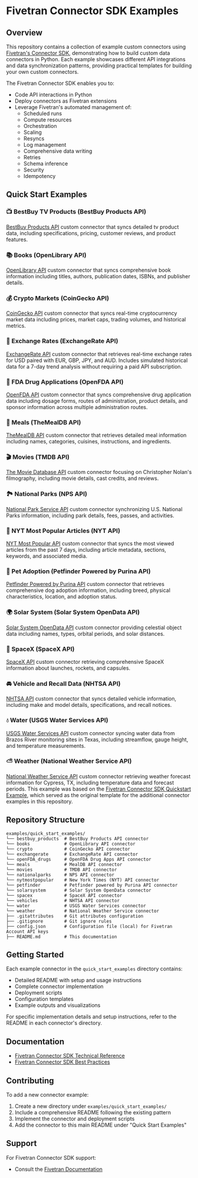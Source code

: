 # Fivetran Connector SDK Examples

## Overview
This repository contains a collection of example custom connectors using [Fivetran's Connector SDK](https://fivetran.com/docs/connectors/connector-sdk), demonstrating how to build custom data connectors in Python. Each example showcases different API integrations and data synchronization patterns, providing practical templates for building your own custom connectors.

The Fivetran Connector SDK enables you to:
- Code API interactions in Python
- Deploy connectors as Fivetran extensions
- Leverage Fivetran's automated management of:
  - Scheduled runs
  - Compute resources
  - Orchestration
  - Scaling
  - Resyncs
  - Log management
  - Comprehensive data writing
  - Retries
  - Schema inference
  - Security
  - Idempotency

## Quick Start Examples

### 📺 BestBuy TV Products (BestBuy Products API)  
[BestBuy Products API](https://developer.bestbuy.com/) custom connector that syncs detailed tv product data, including specifications, pricing, customer reviews, and product features.

### 📚 Books (OpenLibrary API)
[OpenLibrary API](https://openlibrary.org/developers/api) custom connector that syncs comprehensive book information including titles, authors, publication dates, ISBNs, and publisher details.

### 💰 Crypto Markets (CoinGecko API)
[CoinGecko API](https://www.coingecko.com/en/api) custom connector that syncs real-time cryptocurrency market data including prices, market caps, trading volumes, and historical metrics.

### 💱 Exchange Rates (ExchangeRate API)  
[ExchangeRate API](https://www.exchangerate-api.com/docs/overview) custom connector that retrieves real-time exchange rates for USD paired with EUR, GBP, JPY, and AUD. Includes simulated historical data for a 7-day trend analysis without requiring a paid API subscription.

### 💊 FDA Drug Applications (OpenFDA API)
[OpenFDA API](https://open.fda.gov/apis/drug/drugsfda/) custom connector that syncs comprehensive drug application data including dosage forms, routes of administration, product details, and sponsor information across multiple administration routes.

### 🍳 Meals (TheMealDB API)
[TheMealDB API](https://www.themealdb.com/api.php) custom connector that retrieves detailed meal information including names, categories, cuisines, instructions, and ingredients.

### 🎬 Movies (TMDB API)
[The Movie Database API](https://developer.themoviedb.org/reference/configuration-details) custom connector focusing on Christopher Nolan's filmography, including movie details, cast credits, and reviews.

### 🏞️ National Parks (NPS API)
[National Park Service API](https://www.nps.gov/subjects/developer/index.htm) custom connector synchronizing U.S. National Parks information, including park details, fees, passes, and activities.

### 📰 NYT Most Popular Articles (NYT API)
[NYT Most Popular API](https://developer.nytimes.com/docs/most-popular-product/1/overview) custom connector that syncs the most viewed articles from the past 7 days, including article metadata, sections, keywords, and associated media. 

### 🐾 Pet Adoption (Petfinder Powered by Purina API)  
[Petfinder Powered by Purina API](https://www.petfinder.com/developers/v2/docs/) custom connector that retrieves comprehensive dog adoption information, including breed, physical characteristics, location, and adoption status.  

### 🌍 Solar System (Solar System OpenData API)
[Solar System OpenData API](https://api.le-systeme-solaire.net) custom connector providing celestial object data including names, types, orbital periods, and solar distances.

### 🚀 SpaceX (SpaceX API)
[SpaceX API](https://github.com/r-spacex/SpaceX-API/tree/master/docs) custom connector retrieving comprehensive SpaceX information about launches, rockets, and capsules.

### 🚘 Vehicle and Recall Data (NHTSA API)  
[NHTSA API](https://vpic.nhtsa.dot.gov/api/) custom connector that syncs detailed vehicle information, including make and model details, specifications, and recall notices.

### 💧 Water (USGS Water Services API)
[USGS Water Services API](https://waterservices.usgs.gov/docs/) custom connector syncing water data from Brazos River monitoring sites in Texas, including streamflow, gauge height, and temperature measurements.

### ⛅ Weather (National Weather Service API)
[National Weather Service API](https://www.weather.gov/documentation/services-web-api) custom connector retrieving weather forecast information for Cypress, TX, including temperature data and forecast periods. This example was based on the [Fivetran Connector SDK Quickstart Example](https://github.com/fivetran/fivetran_connector_sdk/tree/main/examples/quickstart_examples/weather), which served as the original template for the additional connector examples in this repository.

## Repository Structure
```
examples/quick_start_examples/
└── bestbuy_products  # BestBuy Products API connector
└── books             # OpenLibrary API connector
└── crypto            # CoinGecko API connector
└── exchangerate      # ExchangeRate API connector
└── openFDA_drugs     # OpenFDA Drug Apps API connector
└── meals             # MealDB API connector
└── movies            # TMDB API connector
└── nationalparks     # NPS API connector
└── nytmostpopular    # New York Times (NYT) API connector
└── petfinder         # Petfinder powered by Purina API connector
└── solarsystem       # Solar System OpenData connector
└── spacex            # SpaceX API connector
└── vehicles          # NHTSA API connector
└── water             # USGS Water Services connector
└── weather           # National Weather Service connector
├── .gitattributes    # Git attributes configuration
├── .gitignore        # Git ignore rules
├── config.json       # Configuration file (local) for Fivetran Account API keys
├── README.md         # This documentation
```

## Getting Started

Each example connector in the `quick_start_examples` directory contains:
- Detailed README with setup and usage instructions
- Complete connector implementation
- Deployment scripts
- Configuration templates
- Example outputs and visualizations

For specific implementation details and setup instructions, refer to the README in each connector's directory.

## Documentation
- [Fivetran Connector SDK Technical Reference](https://fivetran.com/docs/connectors/connector-sdk/technical-reference)
- [Fivetran Connector SDK Best Practices](https://fivetran.com/docs/connectors/connector-sdk/best-practices)

## Contributing
To add a new connector example:
1. Create a new directory under `examples/quick_start_examples/`
2. Include a comprehensive README following the existing pattern
3. Implement the connector and deployment scripts
4. Add the connector to this main README under "Quick Start Examples"

## Support
For Fivetran Connector SDK support:
- Consult the [Fivetran Documentation](https://fivetran.com/docs/connectors/connector-sdk)